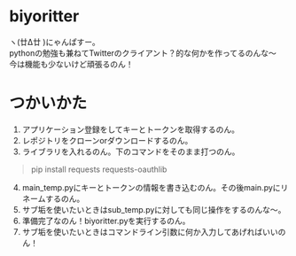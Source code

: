 # biyoritter
ヽ(廿Δ廿 )にゃんぱすー。  
pythonの勉強も兼ねてTwitterのクライアント？的な何かを作ってるのんな～  
今は機能も少ないけど頑張るのん！

# つかいかた
1. アプリケーション登録をしてキーとトークンを取得するのん。
2. レポジトリをクローンorダウンロードするのん。
3. ライブラリを入れるのん。下のコマンドをそのまま打つのん。
> pip install requests requests-oauthlib
4. main_temp.pyにキーとトークンの情報を書き込むのん。その後main.pyにリネームするのん。
5. サブ垢を使いたいときはsub_temp.pyに対しても同じ操作をするのんな～。
6. 準備完了なのん！biyoritter.pyを実行するのん。
7. サブ垢を使いたいときはコマンドライン引数に何か入力してあげればいいのん！